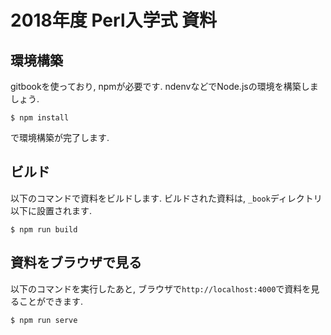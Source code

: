 # 2018年度 Perl入学式 資料

## 環境構築

gitbookを使っており, npmが必要です. ndenvなどでNode.jsの環境を構築しましょう.

```
$ npm install
```

で環境構築が完了します.

## ビルド

以下のコマンドで資料をビルドします. ビルドされた資料は, `_book`ディレクトリ以下に設置されます.

```
$ npm run build
```

## 資料をブラウザで見る

以下のコマンドを実行したあと, ブラウザで`http://localhost:4000`で資料を見ることができます.

```
$ npm run serve
```
